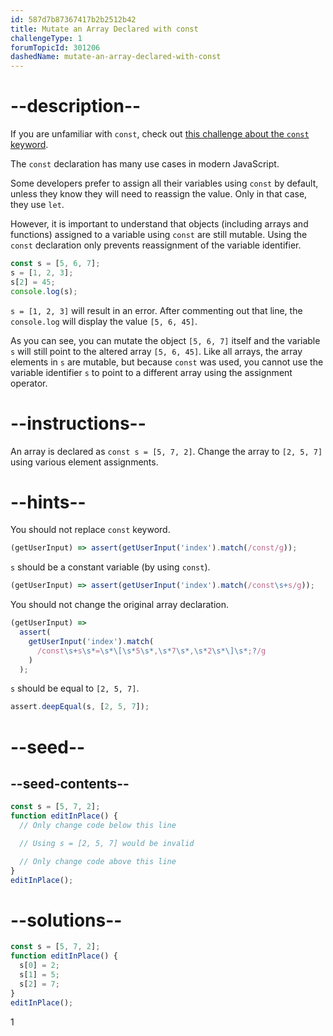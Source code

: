 ```yaml
---
id: 587d7b87367417b2b2512b42
title: Mutate an Array Declared with const
challengeType: 1
forumTopicId: 301206
dashedName: mutate-an-array-declared-with-const
---
```


# --description--

If you are unfamiliar with `const`, check out <a href="/learn/javascript-algorithms-and-data-structures/basic-javascript/declare-a-read-only-variable-with-the-const-keyword" target="_blank" rel="noopener noreferrer nofollow">this challenge about the <code>const</code> keyword</a>.

The `const` declaration has many use cases in modern JavaScript.

Some developers prefer to assign all their variables using `const` by default, unless they know they will need to reassign the value. Only in that case, they use `let`.

However, it is important to understand that objects (including arrays and functions) assigned to a variable using `const` are still mutable. Using the `const` declaration only prevents reassignment of the variable identifier.

```js
const s = [5, 6, 7];
s = [1, 2, 3];
s[2] = 45;
console.log(s);
```

`s = [1, 2, 3]` will result in an error. After commenting out that line, the `console.log` will display the value `[5, 6, 45]`.

As you can see, you can mutate the object `[5, 6, 7]` itself and the variable `s` will still point to the altered array `[5, 6, 45]`. Like all arrays, the array elements in `s` are mutable, but because `const` was used, you cannot use the variable identifier `s` to point to a different array using the assignment operator.

# --instructions--

An array is declared as `const s = [5, 7, 2]`. Change the array to `[2, 5, 7]` using various element assignments.

# --hints--

You should not replace `const` keyword.

```js
(getUserInput) => assert(getUserInput('index').match(/const/g));
```

`s` should be a constant variable (by using `const`).

```js
(getUserInput) => assert(getUserInput('index').match(/const\s+s/g));
```

You should not change the original array declaration.

```js
(getUserInput) =>
  assert(
    getUserInput('index').match(
      /const\s+s\s*=\s*\[\s*5\s*,\s*7\s*,\s*2\s*\]\s*;?/g
    )
  );
```

`s` should be equal to `[2, 5, 7]`.

```js
assert.deepEqual(s, [2, 5, 7]);
```

# --seed--

## --seed-contents--

```js
const s = [5, 7, 2];
function editInPlace() {
  // Only change code below this line

  // Using s = [2, 5, 7] would be invalid

  // Only change code above this line
}
editInPlace();
```

# --solutions--

```js
const s = [5, 7, 2];
function editInPlace() {
  s[0] = 2;
  s[1] = 5;
  s[2] = 7;
}
editInPlace();
```
1